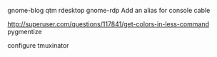 gnome-blog
qtm
rdesktop
gnome-rdp
Add an alias for console cable

http://superuser.com/questions/117841/get-colors-in-less-command
pygmentize

configure tmuxinator
